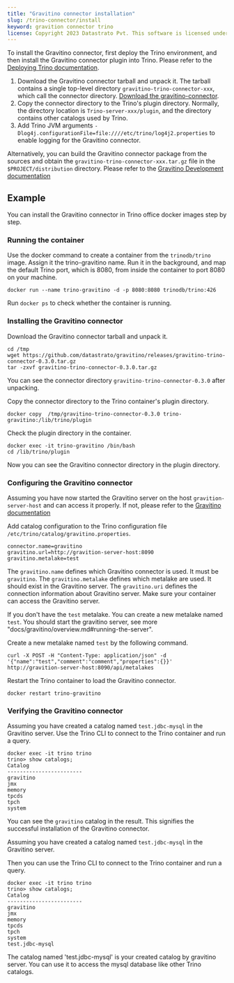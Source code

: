 ```yaml
---
title: "Gravitino connector installation"
slug: /trino-connector/install
keyword: gravition connector trino
license: Copyright 2023 Datastrato Pvt. This software is licensed under the Apache License version 2.
---
```


To install the Gravitino connector, first deploy the Trino environment, and then install the Gravitino connector plugin into Trino.
Please refer to the [Deploying Trino documentation](https://trino.io/docs/current/installation/deployment.html).

1. Download the Gravitino connector tarball and unpack it.
   The tarball contains a single top-level directory `gravitino-trino-connector-xxx`,
   which call the connector directory.
   [Download the gravitino-connector](https://github.com/datastrato/gravitino/releases).
2. Copy the connector directory to the Trino's plugin directory.
   Normally, the directory location is `Trino-server-xxx/plugin`, and the directory contains other catalogs used by Trino.
3. Add Trino JVM arguments `-Dlog4j.configurationFile=file:////etc/trino/log4j2.properties` to enable logging for the Gravitino connector.

Alternatively,
you can build the Gravitino connector package from the sources
and obtain the `gravitino-trino-connector-xxx.tar.gz` file in the `$PROJECT/distribution` directory.
Please refer to the [Gravitino Development documentation](how-to-build)

## Example

You can install the Gravitino connector in Trino office docker images step by step.

### Running the container

Use the docker command to create a container from the `trinodb/trino` image. Assign it the trino-gravitino name. 
Run it in the background, and map the default Trino port, which is 8080, from inside the container to port 8080 on your machine.

```shell
docker run --name trino-gravitino -d -p 8080:8080 trinodb/trino:426
```
Run `docker ps` to check whether the container is running.


### Installing the Gravitino connector

Download the Gravitino connector tarball and unpack it.

```shell
cd /tmp
wget https://github.com/datastrato/gravitino/releases/gravitino-trino-connector-0.3.0.tar.gz
tar -zxvf gravitino-trino-connector-0.3.0.tar.gz
```
You can see the connector directory `gravitino-trino-connector-0.3.0` after unpacking.

Copy the connector directory to the Trino container's plugin directory.
```shell
docker copy  /tmp/gravitino-trino-connector-0.3.0 trino-gravitino:/lib/trino/plugin
```

Check the plugin directory in the container.
```shell
docker exec -it trino-gravitino /bin/bash
cd /lib/trino/plugin
```
Now you can see the Gravitino connector directory in the plugin directory.

### Configuring the Gravitino connector

Assuming you have now started the Gravitino server on the host `gravition-server-host` and can access it properly. 
If not, please refer to the [Gravitino documentation](getting-started)

Add catalog configuration to the Trino configuration file `/etc/trino/catalog/gravitino.properties`.
```text
connector.name=gravitino
gravitino.url=http://gravition-server-host:8090
gravitino.metalake=test
```
The `gravitino.name` defines which Gravitino connector is used. It must be `gravitino`.
The `gravitino.metalake` defines which metalake are used. It should exist in the Gravitino server.
The `gravitino.uri` defines the connection information about Gravitino server. Make sure your container can access the Gravitino server.

If you don't have the `test` metalake. You can create a new metalake named `test`. 
You should start the gravitino server, see more "docs/gravitino/overview.md#running-the-server". 

Create a new metalake named `test` by the following command.
```shell
curl -X POST -H "Content-Type: application/json" -d '{"name":"test","comment":"comment","properties":{}}' http://gravition-server-host:8090/api/metalakes
```

Restart the Trino container to load the Gravitino connector.

```shell
docker restart trino-gravitino
```

### Verifying the Gravitino connector

Assuming you have created a catalog named `test.jdbc-mysql` in the Gravitino server.
Use the Trino CLI to connect to the Trino container and run a query.
```text
docker exec -it trino trino
trino> show catalogs;
Catalog
------------------------
gravitino
jmx
memory
tpcds
tpch
system
```
You can see the `gravitino` catalog in the result. This signifies the successful installation of the Gravitino connector.

Assuming you have created a catalog named `test.jdbc-mysql` in the Gravitino server. 

Then you can use the Trino CLI to connect to the Trino container and run a query.
```text
docker exec -it trino trino
trino> show catalogs;
Catalog
------------------------
gravitino
jmx
memory
tpcds
tpch
system
test.jdbc-mysql
```
The catalog named 'test.jdbc-mysql' is your created catalog by gravitino server. 
You can use it to access the mysql database like other Trino catalogs.